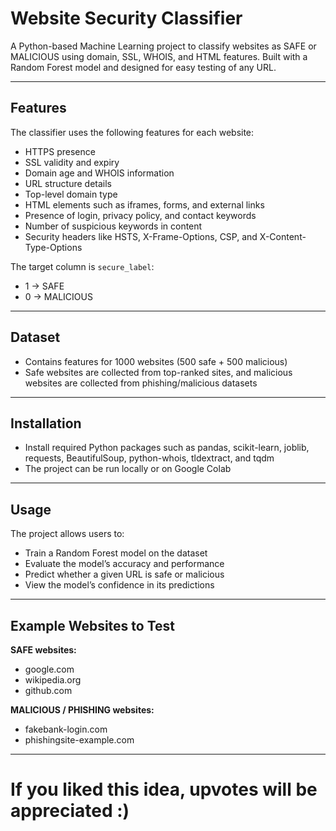 # Website Security Classifier

A Python-based Machine Learning project to classify websites as SAFE or MALICIOUS using domain, SSL, WHOIS, and HTML features. Built with a Random Forest model and designed for easy testing of any URL.

---

## Features

The classifier uses the following features for each website:

* HTTPS presence
* SSL validity and expiry
* Domain age and WHOIS information
* URL structure details
* Top-level domain type
* HTML elements such as iframes, forms, and external links
* Presence of login, privacy policy, and contact keywords
* Number of suspicious keywords in content
* Security headers like HSTS, X-Frame-Options, CSP, and X-Content-Type-Options

The target column is `secure_label`:

* 1 → SAFE
* 0 → MALICIOUS

---

## Dataset

* Contains features for 1000 websites (500 safe + 500 malicious)
* Safe websites are collected from top-ranked sites, and malicious websites are collected from phishing/malicious datasets

---

## Installation

* Install required Python packages such as pandas, scikit-learn, joblib, requests, BeautifulSoup, python-whois, tldextract, and tqdm
* The project can be run locally or on Google Colab

---

## Usage

The project allows users to:

* Train a Random Forest model on the dataset
* Evaluate the model’s accuracy and performance
* Predict whether a given URL is safe or malicious
* View the model’s confidence in its predictions

---

## Example Websites to Test

**SAFE websites:**

* google.com
* wikipedia.org
* github.com

**MALICIOUS / PHISHING websites:**

* fakebank-login.com
* phishingsite-example.com

---

If you liked this idea, upvotes will be appreciated :)
======

